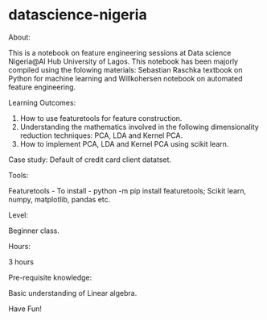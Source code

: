 # datascience-nigeria
About:

This is a notebook on feature engineering sessions at Data science Nigeria@AI Hub University of Lagos.
This notebook has been majorly compiled using the folowing materials: Sebastian Raschka textbook on Python for machine learning and Willkohersen notebook on automated feature engineering.


Learning Outcomes:
1. How to use featuretools for feature construction.
2. Understanding the mathematics involved in the following dimensionality reduction techniques: PCA, LDA and Kernel PCA.
3. How to implement PCA, LDA and Kernel PCA using scikit learn.

Case study: 
Default of credit card client datatset.

Tools: 

Featuretools  - To install - python -m pip install featuretools; Scikit learn, numpy, matplotlib, pandas etc.

Level: 

Beginner class.

Hours: 

3 hours

Pre-requisite knowledge: 

Basic understanding of Linear algebra.


Have Fun!






